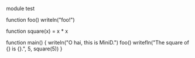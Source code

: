 module test

function foo()
	writeln("foo!")
	
function square(x) = x * x

function main()
{
	writeln("O hai, this is MiniD.")
	foo()
	writefln("The square of {} is {}.", 5, square(5))
}
